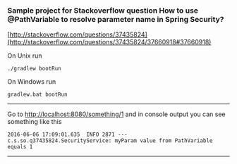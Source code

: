 ### Sample project for Stackoverflow question How to use @PathVariable to resolve parameter name in Spring Security?
[http://stackoverflow.com/questions/37435824](http://stackoverflow.com/questions/37435824/37660918#37660918)

On Unix run
```
./gradlew bootRun
```

On Windows run
```
gradlew.bat bootRun
```
----
Go to <http://localhost:8080/something/1> and in console output you can see something like this
```
2016-06-06 17:09:01.635  INFO 2871 --- c.s.so.q37435824.SecurityService: myParam value from PathVariable equals 1
```
----
